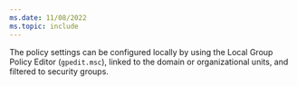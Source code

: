 ```yaml
---
ms.date: 11/08/2022
ms.topic: include
---
```


The policy settings can be configured locally by using the Local Group Policy Editor (`gpedit.msc`), linked to the domain or organizational units, and filtered to security groups.